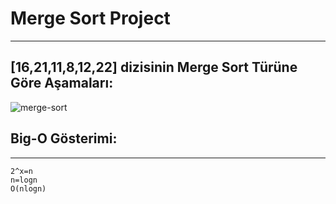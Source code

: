 # Merge Sort Project

------

## **[16,21,11,8,12,22]** dizisinin Merge Sort Türüne Göre Aşamaları:

![merge-sort](https://user-images.githubusercontent.com/51165242/183749330-deb516f0-47dc-4ce6-bc3a-3289405d8195.png)

## Big-O Gösterimi:

------

```
2^x=n
n=logn
O(nlogn)

```







